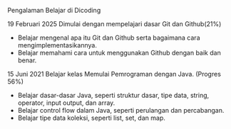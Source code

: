 Pengalaman Belajar di Dicoding

19 Februari 2025
Dimulai dengan mempelajari dasar Git dan Github(21%)
* Belajar mengenal apa itu Git dan Github serta bagaimana cara mengimplementasikannya.
* Belajar memahami cara untuk menggunakan Github dengan baik dan benar.

15 Juni 2021
Belajar kelas Memulai Pemrograman dengan Java. (Progres 56%)
* Belajar dasar-dasar Java, seperti struktur dasar, tipe data, string, operator, input output, dan array.
* Belajar control flow dalam Java, seperti perulangan dan percabangan.
* Belajar tipe data koleksi, seperti list, set, dan map.
